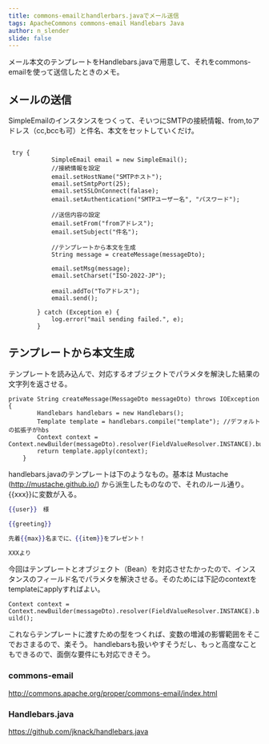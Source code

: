 ```yaml
---
title: commons-emailとhandlerbars.javaでメール送信
tags: ApacheCommons commons-email Handlebars Java
author: n_slender
slide: false
---
```

メール本文のテンプレートをHandlebars.javaで用意して、それをcommons-emailを使って送信したときのメモ。



## メールの送信

SimpleEmailのインスタンスをつくって、そいつにSMTPの接続情報、from,toアドレス（cc,bccも可）と件名、本文をセットしていくだけ。

```

 try {
            SimpleEmail email = new SimpleEmail();
            //接続情報を設定
            email.setHostName("SMTPホスト");
            email.setSmtpPort(25);
            email.setSSLOnConnect(falase);
            email.setAuthentication("SMTPユーザー名", "パスワード");

            //送信内容の設定
            email.setFrom("fromアドレス");
            email.setSubject("件名");

            //テンプレートから本文を生成
            String message = createMessage(messageDto);

            email.setMsg(message);
            email.setCharset("ISO-2022-JP");

            email.addTo("Toアドレス");
            email.send();

        } catch (Exception e) {
            log.error("mail sending failed.", e);
        }

```

## テンプレートから本文生成

テンプレートを読み込んで、対応するオブジェクトでパラメタを解決した結果の文字列を返させる。

```
private String createMessage(MessageDto messageDto) throws IOException {
        Handlebars handlebars = new Handlebars();
        Template template = handlebars.compile("template"); //デフォルトの拡張子がhbs
        Context context = Context.newBuilder(messageDto).resolver(FieldValueResolver.INSTANCE).build();
        return template.apply(context);
    }
```

handlebars.javaのテンプレートは下のようなもの。基本は Mustache　(http://mustache.github.io/) から派生したものなので、それのルール通り。
{{xxx}}に変数が入る。

```lang:template.hbs
{{user}}　様

{{greeting}}

先着{{max}}名までに、{{item}}をプレゼント！

XXXより

```

今回はテンプレートとオブジェクト（Bean）を対応させたかったので、インスタンスのフィールド名でパラメタを解決させる。そのためには下記のcontextをtemplateにapplyすればよい。

`Context context = Context.newBuilder(messageDto).resolver(FieldValueResolver.INSTANCE).build();`

これならテンプレートに渡すための型をつくれば、変数の増減の影響範囲をそこでおさまるので、楽そう。
handlebarsも扱いやすそうだし、もっと高度なこともできるので、面倒な要件にも対応できそう。



### commons-email
http://commons.apache.org/proper/commons-email/index.html

### Handlebars.java
https://github.com/jknack/handlebars.java

